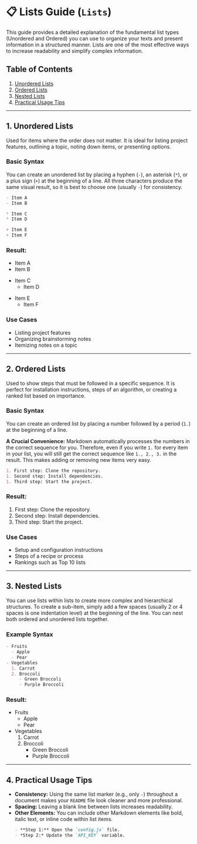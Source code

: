 # 📋 Lists Guide (`Lists`)

This guide provides a detailed explanation of the fundamental list types (Unordered and Ordered) you can use to organize your texts and present information in a structured manner. Lists are one of the most effective ways to increase readability and simplify complex information.

## Table of Contents

1.  [Unordered Lists](#1-unordered-lists)
2.  [Ordered Lists](#2-ordered-lists)
3.  [Nested Lists](#3-nested-lists)
4.  [Practical Usage Tips](#4-practical-usage-tips)

-----

## 1\. Unordered Lists

Used for items where the order does not matter. It is ideal for listing project features, outlining a topic, noting down items, or presenting options.

### Basic Syntax

You can create an unordered list by placing a hyphen (`-`), an asterisk (`*`), or a plus sign (`+`) at the beginning of a line. All three characters produce the same visual result, so it is best to choose one (usually `-`) for consistency.

```markdown
- Item A
- Item B

* Item C
* Item D

+ Item E
+ Item F
```

### Result:

  - Item A
  - Item B

<!-- end list -->

  * Item C
      * Item D

<!-- end list -->

  + Item E
      + Item F

### Use Cases

  - Listing project features
  - Organizing brainstorming notes
  - Itemizing notes on a topic

-----

## 2\. Ordered Lists

Used to show steps that must be followed in a specific sequence. It is perfect for installation instructions, steps of an algorithm, or creating a ranked list based on importance.

### Basic Syntax

You can create an ordered list by placing a number followed by a period (`1.`) at the beginning of a line.

**A Crucial Convenience:** Markdown automatically processes the numbers in the correct sequence for you. Therefore, even if you write `1.` for every item in your list, you will still get the correct sequence like `1., 2., 3.` in the result. This makes adding or removing new items very easy.

```markdown
1. First step: Clone the repository.
1. Second step: Install dependencies.
1. Third step: Start the project.
```

### Result:

1.  First step: Clone the repository.
2.  Second step: Install dependencies.
3.  Third step: Start the project.

### Use Cases

  - Setup and configuration instructions
  - Steps of a recipe or process
  - Rankings such as Top 10 lists

-----

## 3\. Nested Lists

You can use lists within lists to create more complex and hierarchical structures. To create a sub-item, simply add a few spaces (usually 2 or 4 spaces is one indentation level) at the beginning of the line. You can nest both ordered and unordered lists together.

### Example Syntax

```markdown
- Fruits
  - Apple
  - Pear
- Vegetables
  1. Carrot
  2. Broccoli
     - Green Broccoli
     - Purple Broccoli
```

### Result:

  - Fruits
      - Apple
      - Pear
  - Vegetables
    1.  Carrot
    2.  Broccoli
          - Green Broccoli
          - Purple Broccoli

-----

## 4\. Practical Usage Tips

  - **Consistency:** Using the same list marker (e.g., only `-`) throughout a document makes your `README` file look cleaner and more professional.
  - **Spacing:** Leaving a blank line between lists increases readability.
  - **Other Elements:** You can include other Markdown elements like bold, italic text, or inline code within list items.
    ```markdown
    - **Step 1:** Open the `config.js` file.
    - *Step 2:* Update the `API_KEY` variable.
    ```
